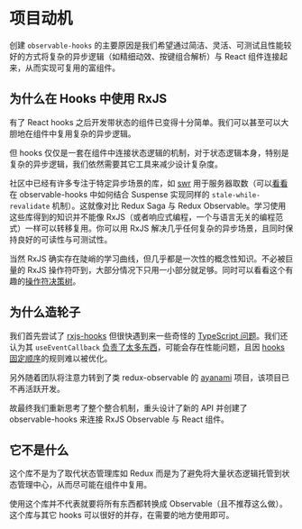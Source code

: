 # 项目动机

创建 `observable-hooks` 的主要原因是我们希望通过简洁、灵活、可测试且性能较好的方式将复杂的异步逻辑（如精细动效、按键组合解析）与 React 组件连接起来，从而实现可复用的富组件。

## 为什么在 Hooks 中使用 RxJS

有了 React hooks 之后开发带状态的组件已变得十分简单。我们可以甚至可以大胆地在组件中复用复杂的异步逻辑。

但 hooks 仅仅是一套在组件中连接状态逻辑的机制，对于状态逻辑本身，特别是复杂的异步逻辑，我们依然需要其它工具来减少设计复杂度。

社区中已经有许多专注于特定异步场景的库，如 [swr](https://github.com/zeit/swr) 用于服务器取数（可以[看看](./render-as-you-fetch-suspense.md#stale-while-revalidate-pattern)在 observable-hooks 中如何结合 Suspense 实现同样的 `stale-while-revalidate` 机制）。这就像对比 Redux Saga 与 Redux Observable。学习使用这些库得到的知识并不能像 RxJS（或者响应式编程，一个与语言无关的编程范式）一样可以转移复用。你可以用 RxJS 解决几乎任何复杂的异步场景，且同时保持良好的可读性与可测试性。

当然 RxJS 确实存在陡峭的学习曲线，但几乎都是一次性的概念性知识。不必被巨量的 RxJS 操作符吓到，大部分情况下只用一小部分就足够。同时可以看看这个有趣的[操作符决策树](https://rxjs-dev.firebaseapp.com/operator-decision-tree)。

## 为什么造轮子

我们首先尝试了 [rxjs-hooks](https://github.com/LeetCode-OpenSource/rxjs-hooks) 但很快遇到来一些奇怪的 [TypeScript 问题](https://github.com/LeetCode-OpenSource/rxjs-hooks/issues/60)。我们还认为其 `useEventCallback` [负责了太多东西](https://github.com/LeetCode-OpenSource/rxjs-hooks/blob/505d71901a9ca7827472d750455d44e5bc3d9f48/src/use-event-callback.ts#L77-L80)，可能会存在性能问题，且因 [hooks 固定顺序](https://reactjs.org/docs/hooks-rules.html#only-call-hooks-at-the-top-level)的规则难以被优化。

另外随着团队将注意力转到了类 redux-observable 的 [ayanami](https://github.com/LeetCode-OpenSource/ayanami) 项目，该项目已不再活跃开发。

故最终我们重新思考了整个整合机制，重头设计了新的 API 并创建了 observable-hooks 来连接 RxJS Observable 与 React 组件。

## 它不是什么

这个库不是为了取代状态管理库如 Redux 而是为了避免将大量状态逻辑托管到状态管理中心，从而尽可能在组件中复用。

使用这个库并不代表就要将所有东西都转换成 Observable（且不推荐这么做）。这个库与其它 hooks 可以很好的并存，在需要的地方使用即可。

